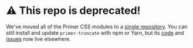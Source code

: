 # :warning: This repo is deprecated!
We've moved all of the Primer CSS modules to a [single repository][repo]. You can still install and update `primer-truncate` with npm or Yarn, but its [code] and [issues] now live elsewhere.

[repo]: https://github.com/primer/primer-css
[issues]: https://github.com/primer/primer-css/issues
[code]: https://github.com/primer/primer-css/tree/master/packages/primer-truncate